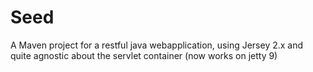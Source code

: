 # Seed

A Maven project for a restful java webapplication, using Jersey 2.x and quite agnostic about the servlet container (now works on jetty 9)



